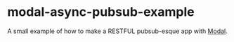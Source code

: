 # modal-async-pubsub-example

A small example of how to make a RESTFUL pubsub-esque app with [Modal](https://modal.com).
